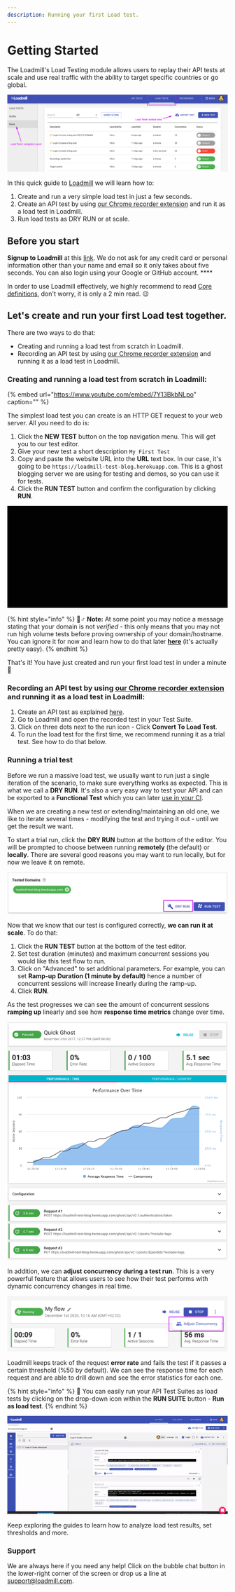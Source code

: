 ```yaml
---
description: Running your first Load test.
---
```


# Getting Started

The Loadmill's Load Testing module allows users to replay their API tests at scale and use real traffic with the ability to target specific countries or go global.

![The Load Tests tab](../../.gitbook/assets/load_tests_tab.png)

In this quick guide to [Loadmill](https://loadmill.com/app/signup) we will learn how to:

1. Create and run a very simple load test in just a few seconds.
2. Create an API test by using [our Chrome recorder extension](https://chrome.google.com/webstore/detail/loadmill-recorder/gdkmnfehipofdefhpegbgkkocinlaofd?hl=en) and run it as a load test in Loadmill.
3. Run load tests as DRY RUN or at scale.

## **Before you start**

**Signup to Loadmill** at this [link](https://www.loadmill.com/app/signup). We do not ask for any credit card or personal information other than your name and email so it only takes about five seconds. You can also login using your Google or GitHub account. ****

In order to use Loadmill effectively, we highly recommend to read [Core definitions](https://docs.loadmill.com/core-definitions), don't worry, it is only a 2 min read. 😉 

## Let's create and run your first Load test together. 

There are two ways to do that: 

* Creating and running a load test from scratch in Loadmill. 
* Recording an API test by using [our Chrome recorder extension](https://chrome.google.com/webstore/detail/loadmill-recorder/gdkmnfehipofdefhpegbgkkocinlaofd?hl=en) and running it as a load test in Loadmill.

### Creating and running a load test from scratch in Loadmill:

{% embed url="https://www.youtube.com/embed/7Y13BkbNLpo" caption="" %}

The simplest load test you can create is an HTTP GET request to your web server. All you need to do is:

1. Click the **NEW TEST** button on the top navigation menu. This will get you to our test editor.
2. Give your new test a short description `My First Test`
3. Copy and paste the website URL into the **URL** text box. In our case, it's going to be `https://loadmill-test-blog.herokuapp.com`. This is a ghost blogging server we are using for testing and demos, so you can use it for tests.
4. Click the **RUN TEST** button and confirm the configuration by clicking **RUN**.

![](../../.gitbook/assets/ezgif.com-gif-maker-1-.gif)

{% hint style="info" %}
🧙♂ **Note:** At some point you may notice a message stating that your domain is not _verified_ - this only means that you may not run high volume tests before proving ownership of your domain/hostname. You can ignore it for now and learn how to do that later [**here**](https://docs.loadmill.com/load-testing/setup/domain-verification) \(it's actually pretty easy\).
{% endhint %}

That's it! You have just created and run your first load test in under a minute 🎉

### Recording an API test by using [our Chrome recorder extension](https://chrome.google.com/webstore/detail/loadmill-recorder/gdkmnfehipofdefhpegbgkkocinlaofd?hl=en) and running it as a load test in Loadmill:

1. Create an API test as explained [here](https://docs.loadmill.com/api-testing/getting-started#creating-and-running-an-api-test-by-using-our-chrome-recorder-extension).
2. Go to Loadmill and open the recorded test in your Test Suite.
3. Click on three dots next to the run icon - Click **Convert To Load Test**.
4. To run the load test for the first time, we recommend running it as a trial test. See how to do that below.

### Running a trial test

Before we run a massive load test, we usually want to run just a single iteration of the scenario, to make sure everything works as expected. This is what we call a **DRY RUN**. It's also a very easy way to test your API and can be exported to a **Functional Test** which you can later [use in your CI](https://docs.loadmill.com/integrations/npm-modal).

When we are creating a new test or extending/maintaining an old one, we like to iterate several times - modifying the test and trying it out - until we get the result we want.

To start a trial run, click the **DRY RUN** button at the bottom of the editor. You will be prompted to choose between running **remotely** \(the default\) or **locally**. There are several good reasons you may want to run locally, but for now we leave it on remote.

![](../../.gitbook/assets/screenshot-32-.png)

Now that we know that our test is configured correctly, **we can run it at scale**. To do that:

1. Click the **RUN TEST** button at the bottom of the test editor.
2. Set test duration \(minutes\) and maximum concurrent sessions you would like this test flow to run.
3. Click on "Advanced" to set additional parameters. For example, you can set **Ramp-up** **Duration \(1 minute by default\)** hence a number of concurrent sessions will increase linearly during the ramp-up. 
4. Click **RUN**.

As the test progresses we can see the amount of concurrent sessions **ramping up** linearly and see how **response time metrics** change over time.

![](../../.gitbook/assets/image%20%2838%29.png)

In addition, we can **adjust concurrency** **during a test run**. This is a very powerful feature that allows users to see how their test performs with dynamic concurrency changes in real time.

![](../../.gitbook/assets/screenshot-33-.png)

Loadmill keeps track of the request **error rate** and fails the test if it passes a certain threshold \(%50 by default\). We can see the response time for each request and are able to drill down and see the error statistics for each one.

{% hint style="info" %}
🧠 You can easily run your API Test Suites as load tests by clicking on the drop-down icon within the **RUN SUITE** button - **Run as load test**.
{% endhint %}

![Running the Test Suite as load tests ](../../.gitbook/assets/ezgif.com-gif-maker-2-.gif)

Keep exploring the guides to learn how to analyze load test results, set thresholds and more.

### Support

We are always here if you need any help! Click on the bubble chat button in the lower-right corner of the screen or drop us a line at [support@loadmill.com](mailto:support@loadmill.com).  



